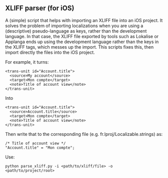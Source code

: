 XLIFF parser (for iOS)
---

A (simple) script that helps with importing an XLIFF file into an iOS project.
It solves the problem of importing localizations when you are using a
(descriptive) pseudo-language as keys, rather than the development language. In
that case, the XLIFF file exported by tools such as Lokalise or Applanga ends up
using the development language rather than the keys in the XLIFF <source> tags,
which messes up the import. This scripts fixes this, then import directly the
files into the iOS project.

For example, it turns:

```
<trans-unit id="Account.title">
  <source>My account</source>
  <target>Mon compte</target>
  <note>Title of account view</note>
</trans-unit>
```

Into

```
<trans-unit id="Account.title">
  <source>Account.title</source>
  <target>Mon compte</target>
  <note>Title of account view</note>
</trans-unit>
```

Then write that to the corresponding file (e.g. fr.lproj/Localizable.strings) as:

```
/* Title of account view */
"Account.title" = "Mon compte";
```

Use:

``python parse_xliff.py -i <path/to/xliff/file> -o <path/to/project/root>``
